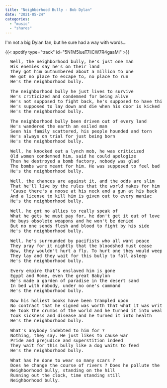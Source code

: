 ```yaml
---
title: "Neighborhood Bully - Bob Dylan"
date: "2021-05-24"
categories:
  - "music"
  - "shares"
---
```


I'm not a big Dylan fan, but he sure had a way with words...

{{< spotify type="track" id="5N1M5lueT7liCW7R4gaaMi" >}}

<pre>
  Well, the neighborhood bully, he's just one man
  His enemies say he's on their land
  They got him outnumbered about a million to one
  He got no place to escape to, no place to run
  He's the neighborhood bully.

  The neighborhood bully he just lives to survive
  He's criticized and condemned for being alive
  He's not supposed to fight back, he's supposed to have thick skin
  He's supposed to lay down and die when his door is kicked in
  He's the neighborhood bully.

  The neighborhood bully been driven out of every land
  He's wandered the earth an exiled man
  Seen his family scattered, his people hounded and torn
  He's always on trial for just being born
  He's the neighborhood bully.

  Well, he knocked out a lynch mob, he was criticized
  Old women condemned him, said he could apologize
  Then he destroyed a bomb factory, nobody was glad
  The bombs were meant for him. He was supposed to feel bad
  He's the neighborhood bully.

  Well, the chances are against it, and the odds are slim
  That he'll live by the rules that the world makes for him
  'Cause there's a noose at his neck and a gun at his back
  And a license to kill him is given out to every maniac
  He's the neighborhood bully.

  Well, he got no allies to really speak of
  What he gets he must pay for, he don't get it out of love
  He buys obsolete weapons and he won't be denied
  But no one sends flesh and blood to fight by his side
  He's the neighborhood bully.

  Well, he's surrounded by pacifists who all want peace
  They pray for it nightly that the bloodshed must cease
  Now, they wouldn't hurt a fly. To hurt one they would weep
  They lay and they wait for this bully to fall asleep
  He's the neighborhood bully.

  Every empire that's enslaved him is gone
  Egypt and Rome, even the great Babylon
  He's made a garden of paradise in the desert sand
  In bed with nobody, under no one's command
  He's the neighborhood bully.

  Now his holiest books have been trampled upon
  No contract that he signed was worth that what it was written on
  He took the crumbs of the world and he turned it into wealth
  Took sickness and disease and he turned it into health
  He's the neighborhood bully.

  What's anybody indebted to him for ?
  Nothing, they say. He just likes to cause war
  Pride and prejudice and superstition indeed
  They wait for this bully like a dog waits to feed
  He's the neighborhood bully.

  What has he done to wear so many scars ?
  Does he change the course of rivers ? Does he pollute the moon and stars ?
  Neighborhood bully, standing on the hill
  Running out the clock, time standing still
  Neighborhood bully.
</pre>